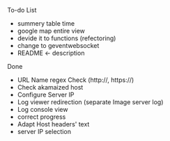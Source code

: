 To-do List
- summery table time
- google map entire view
- devide it to functions (refectoring)
- change to geventwebsocket
- README <- description

Done
- URL Name regex Check (http://, https://)
- Check akamaized host
- Configure Server IP
- Log viewer redirection (separate Image server log)
- Log console view
- correct progress
- Adapt Host headers' text
- server IP selection